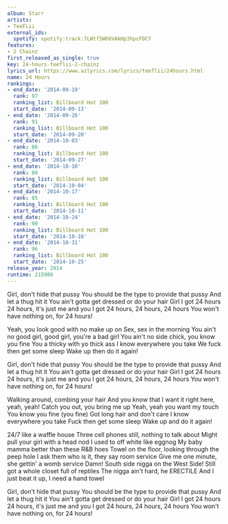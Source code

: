 ```yaml
---
album: Starr
artists:
- TeeFLii
external_ids:
  spotify: spotify:track:7LWtfSW68VAkHp3hpcFDCY
features:
- 2 Chainz
first_released_as_single: true
key: 24-hours-teeflii-2-chainz
lyrics_url: https://www.azlyrics.com/lyrics/teeflii/24hours.html
name: 24 Hours
rankings:
- end_date: '2014-09-19'
  rank: 97
  ranking_list: Billboard Hot 100
  start_date: '2014-09-13'
- end_date: '2014-09-26'
  rank: 91
  ranking_list: Billboard Hot 100
  start_date: '2014-09-20'
- end_date: '2014-10-03'
  rank: 86
  ranking_list: Billboard Hot 100
  start_date: '2014-09-27'
- end_date: '2014-10-10'
  rank: 86
  ranking_list: Billboard Hot 100
  start_date: '2014-10-04'
- end_date: '2014-10-17'
  rank: 85
  ranking_list: Billboard Hot 100
  start_date: '2014-10-11'
- end_date: '2014-10-24'
  rank: 90
  ranking_list: Billboard Hot 100
  start_date: '2014-10-18'
- end_date: '2014-10-31'
  rank: 96
  ranking_list: Billboard Hot 100
  start_date: '2014-10-25'
release_year: 2014
runtime: 215986
---
```

Girl, don't hide that pussy
You should be the type to provide that pussy
And let a thug hit it
You ain't gotta get dressed or do your hair
Girl I got 24 hours
24 hours, it's just me and you
I got 24 hours, 24 hours, 24 hours
You won't have nothing on, for 24 hours!


Yeah, you look good with no make up on
Sex, sex in the morning
You ain't no good girl, good girl, you're a bad girl
You ain't no side chick, you know you fine
You a thicky with yo thick ass
I know everywhere you take
We fuck then get some sleep
Wake up then do it again!


Girl, don't hide that pussy
You should be the type to provide that pussy
And let a thug hit it
You ain't gotta get dressed or do your hair
Girl I got 24 hours
24 hours, it's just me and you
I got 24 hours, 24 hours, 24 hours
You won't have nothing on, for 24 hours!


Walking around, combing your hair
And you know that I want it right here, yeah, yeah!
Catch you out, you bring me up
Yeah, yeah you want my touch
You know you fine (you fine)
Got long hair and don't care
I know everywhere you take
Fuck then get some sleep
Wake up and do it again!


24/7 like a waffle house
Three cell phones still, nothing to talk about
Might pull your girl with a head nod
I used to off white like eggnog
My baby mamma better than these R&B hoes
Towel on the floor, looking through the peep hole
I ask them who is it, they say room service
Give me one minute, she gettin' a womb service
Damn! South side nigga on the West Side!
Still got a whole closet full of reptiles
The nigga ain't hard, he ERECTILE
And I just beat it up, I need a hand towel


Girl, don't hide that pussy
You should be the type to provide that pussy
And let a thug hit it
You ain't gotta get dressed or do your hair
Girl I got 24 hours
24 hours, it's just me and you
I got 24 hours, 24 hours, 24 hours
You won't have nothing on, for 24 hours!
